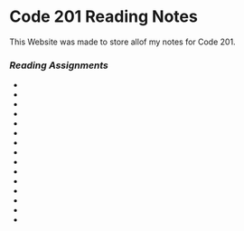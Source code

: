 # **Code 201 Reading Notes** 

This Website was made to store allof my notes for Code 201.

### _Reading Assignments_

*
*
*
*
*
*
*
*
*
*
*
*
*
*
*



